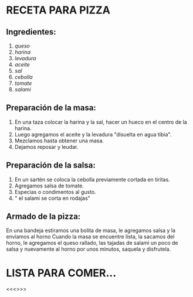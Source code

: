
# **RECETA PARA PIZZA**

## Ingredientes:

1. *queso*
2. *harina*
3. *levadura*
4. *aceite*
5. *sal*
6. *cebolla*
7. *tomate*
8. *salami*

## Preparación de la masa:

1. En una taza colocar la harina y la sal, hacer un hueco en el centro de la harina.
2. Luego agregamos el aceite y la levadura "disuelta en agua tibia".
3. Mezclamos hasta obtener una masa.
4. Dejamos reposar y leudar. 

## Preparación de la salsa:

1. En un sartén se coloca la cebolla previamente cortada en tiritas.
2. Agregamos salsa de tomate.
3. Especias o condimentos al gusto.
4. " el salami se corta en rodajas"

## Armado de la pizza:

En una bandeja estiramos una bolita de masa, le agregamos salsa y la enviamos al horno 
Cuando la masa se encuentre lista, la sacamos del horno, le agregamos el queso rallado, las tajadas de salami un poco de salsa y nuevamente al horno por unos minutos, saquela y disfrutela.

# LISTA PARA COMER...
<<<<KatherineBalanta>>>>


